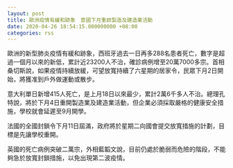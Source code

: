 ```yaml
---
layout: post
title: 歐洲疫情有緩和跡象　意國下月重啟製造及建造業活動
date: 2020-04-26 18:54:15.000000000 +08:00
categories: rss
---
```


歐洲的新型肺炎疫情有緩和跡象，西班牙過去一日再多288名患者死亡，數字是超過一個月以來的新低，累計近23200人不治，確診病例增至20萬7000多宗。首相桑切斯說，如果疫情持續放緩，可望放寬持續了六星期的居家令，民眾下月2日開始，將獲准到戶外做運動或散步。

意大利單日新增415人死亡，是上月18日以來最少，累計2萬6千多人不治。總理孔特說，將於下月4日重開製造業及建造業活動，但企業必須採取嚴格的健康安全措施，學校就會延遲至9月開學。

法國的全國封鎖令下月11日屆滿，政府將於星期二向國會提交放寬措施的計劃，目標是先讓學校重開。

英國的死亡病例突破二萬宗，外相藍韜文說，目前仍處於脆弱而危險的階段，不能夠急於放寬封鎖措施，以免出現第二波疫情。
